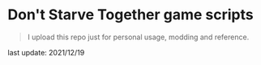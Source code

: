 # Don't Starve Together game scripts

> I upload this repo just for personal usage, modding and reference.

last update: 2021/12/19
